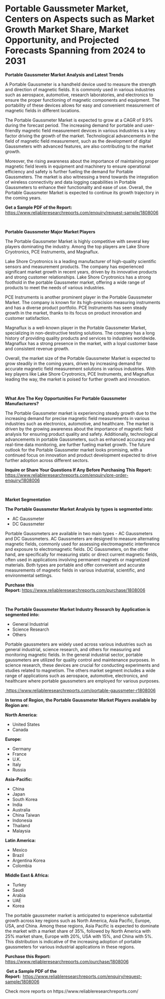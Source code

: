 <p><h1>Portable Gaussmeter Market, Centers on Aspects such as Market Growth Market Share, Market Opportunity, and Projected Forecasts Spanning from 2024 to 2031</h1></p><p><strong>Portable Gaussmeter Market Analysis and Latest Trends</strong></p>
<p><p>A Portable Gaussmeter is a handheld device used to measure the strength and direction of magnetic fields. It is commonly used in various industries such as aerospace, automotive, research laboratories, and electronics to ensure the proper functioning of magnetic components and equipment. The portability of these devices allows for easy and convenient measurement of magnetic fields in different locations.</p><p>The Portable Gaussmeter Market is expected to grow at a CAGR of 9.9% during the forecast period. The increasing demand for portable and user-friendly magnetic field measurement devices in various industries is a key factor driving the growth of the market. Technological advancements in the field of magnetic field measurement, such as the development of digital Gaussmeters with advanced features, are also contributing to the market growth.</p><p>Moreover, the rising awareness about the importance of maintaining proper magnetic field levels in equipment and machinery to ensure operational efficiency and safety is further fueling the demand for Portable Gaussmeters. The market is also witnessing a trend towards the integration of wireless connectivity and data logging capabilities in Portable Gaussmeters to enhance their functionality and ease of use. Overall, the Portable Gaussmeter Market is expected to continue its growth trajectory in the coming years.</p></p>
<p><strong>Get a Sample PDF of the Report:&nbsp;</strong> <a href="https://www.reliableresearchreports.com/enquiry/request-sample/1808006">https://www.reliableresearchreports.com/enquiry/request-sample/1808006</a></p>
<p>&nbsp;</p>
<p><strong>Portable Gaussmeter Major Market Players</strong></p>
<p><p>The Portable Gaussmeter Market is highly competitive with several key players dominating the industry. Among the top players are Lake Shore Cryotronics, PCE Instruments, and Magnaflux. </p><p>Lake Shore Cryotronics is a leading manufacturer of high-quality scientific sensors and measurement products. The company has experienced significant market growth in recent years, driven by its innovative products and strong customer relationships. Lake Shore Cryotronics has a strong foothold in the portable Gaussmeter market, offering a wide range of products to meet the needs of various industries.</p><p>PCE Instruments is another prominent player in the Portable Gaussmeter Market. The company is known for its high-precision measuring instruments and has a diverse product portfolio. PCE Instruments has seen steady growth in the market, thanks to its focus on product innovation and customer satisfaction.</p><p>Magnaflux is a well-known player in the Portable Gaussmeter Market, specializing in non-destructive testing solutions. The company has a long history of providing quality products and services to industries worldwide. Magnaflux has a strong presence in the market, with a loyal customer base and consistent revenue growth.</p><p>Overall, the market size of the Portable Gaussmeter Market is expected to grow steadily in the coming years, driven by increasing demand for accurate magnetic field measurement solutions in various industries. With key players like Lake Shore Cryotronics, PCE Instruments, and Magnaflux leading the way, the market is poised for further growth and innovation.</p></p>
<p>&nbsp;</p>
<p><strong>What Are The Key Opportunities For Portable Gaussmeter Manufacturers?</strong></p>
<p><p>The Portable Gaussmeter market is experiencing steady growth due to the increasing demand for precise magnetic field measurements in various industries such as electronics, automotive, and healthcare. The market is driven by the growing awareness about the importance of magnetic field analysis for ensuring product quality and safety. Additionally, technological advancements in portable Gaussmeters, such as enhanced accuracy and real-time data monitoring, are further fueling market growth. The future outlook for the Portable Gaussmeter market looks promising, with a continued focus on innovation and product development expected to drive further adoption across different sectors.</p></p>
<p><strong>Inquire or Share Your Questions If Any Before Purchasing This Report:</strong> <a href="https://www.reliableresearchreports.com/enquiry/pre-order-enquiry/1808006">https://www.reliableresearchreports.com/enquiry/pre-order-enquiry/1808006</a></p>
<p>&nbsp;</p>
<p><strong>Market Segmentation</strong></p>
<p><strong>The Portable Gaussmeter Market Analysis by types is segmented into:</strong></p>
<p><ul><li>AC Gaussmeter</li><li>DC Gaussmeter</li></ul></p>
<p><p>Portable Gaussmeters are available in two main types - AC Gaussmeters and DC Gaussmeters. AC Gaussmeters are designed to measure alternating magnetic fields, commonly used for assessing electromagnetic interference and exposure to electromagnetic fields. DC Gaussmeters, on the other hand, are specifically for measuring static or direct current magnetic fields, often used in applications involving permanent magnets or magnetized materials. Both types are portable and offer convenient and accurate measurements of magnetic fields in various industrial, scientific, and environmental settings.</p></p>
<p><strong>Purchase this Report:&nbsp;</strong><a href="https://www.reliableresearchreports.com/purchase/1808006">https://www.reliableresearchreports.com/purchase/1808006</a></p>
<p>&nbsp;</p>
<p><strong>The Portable Gaussmeter Market Industry Research by Application is segmented into:</strong></p>
<p><ul><li>General Industrial</li><li>Science Research</li><li>Others</li></ul></p>
<p><p>Portable gaussmeters are widely used across various industries such as general industrial, science research, and others for measuring and monitoring magnetic fields. In the general industrial sector, portable gaussmeters are utilized for quality control and maintenance purposes. In science research, these devices are crucial for conducting experiments and studies related to magnetism. The others market segment includes a wide range of applications such as aerospace, automotive, electronics, and healthcare where portable gaussmeters are employed for various purposes.</p></p>
<p><a href="https://www.reliableresearchreports.com/portable-gaussmeter-r1808006">&nbsp;https://www.reliableresearchreports.com/portable-gaussmeter-r1808006</a></p>
<p><strong>In terms of Region, the Portable Gaussmeter Market Players available by Region are:</strong></p>
<p>
    <p> <strong> North America: </strong>
        <ul>
            <li>United States</li>
            <li>Canada</li>
        </ul>
        </p> 
    <p> <strong> Europe: </strong>
        <ul>
            <li>Germany</li>
            <li>France</li>
            <li>U.K.</li>
            <li>Italy</li>
            <li>Russia</li>
        </ul>
        </p> 
    <p> <strong> Asia-Pacific: </strong>
        <ul>
            <li>China</li>
            <li>Japan</li>
            <li>South Korea</li>
            <li>India</li>
            <li>Australia</li>
            <li>China Taiwan</li>
            <li>Indonesia</li>
            <li>Thailand</li>
            <li>Malaysia</li>
        </ul>
        </p> 
    <p> <strong> Latin America: </strong>
        <ul>
            <li>Mexico</li>
            <li>Brazil</li>
            <li>Argentina Korea</li>
            <li>Colombia</li>
        </ul>
        </p> 
    <p> <strong> Middle East & Africa: </strong>
        <ul>
            <li>Turkey</li>
            <li>Saudi</li>
            <li>Arabia</li>
            <li>UAE</li>
            <li>Korea</li>
        </ul>
    </p>
    </p>
<p><p>The portable gaussmeter market is anticipated to experience substantial growth across key regions such as North America, Asia Pacific, Europe, USA, and China. Among these regions, Asia Pacific is expected to dominate the market with a market share of 35%, followed by North America with 25% market share, Europe with 20%, USA with 15%, and China with 5%. This distribution is indicative of the increasing adoption of portable gaussmeters for various industrial applications in these regions.</p></p>
<p><strong>Purchase this Report: </strong><a href="https://www.reliableresearchreports.com/purchase/1808006">https://www.reliableresearchreports.com/purchase/1808006</a></p>
<p>&nbsp;<strong>Get a Sample PDF of the Report:&nbsp;&nbsp;</strong><a href="https://www.reliableresearchreports.com/enquiry/request-sample/1808006">https://www.reliableresearchreports.com/enquiry/request-sample/1808006</a></p>
<p><strong></strong></p>
<p>Check more reports on https://www.reliableresearchreports.com/</p>